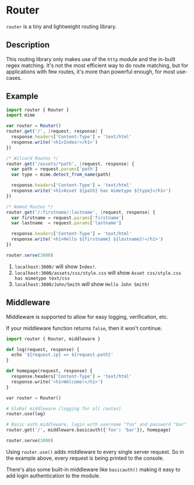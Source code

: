 # Router
`router` is a tiny and lightweight routing library.

## Description
This routing library only makes use of the `http` module and the in-built regex matching.
It's not the most efficient way to do route matching, but for applications with few routes, it's 
more than powerful enough, for most use-cases.

## Example
```javascript
import router { Router }
import mime

var router = Router()
router.get('/', |request, response| {
  response.headers['Content-Type'] = 'text/html'
  response.write('<h1>Index!</h1>')
})

/* Wilcard Routes */
router.get('/assets/*path', |request, response| {
  var path = request.params['path']
  var type = mime.detect_from_name(path)

  response.headers['Content-Type'] = 'text/html'
  response.write('<h1>Asset ${path} has mimetype ${type}</h1>')
})

/* Named Routes */
router.get('/:firstname/:lastname', |request, response| {
  var firstname = request.params['firstname']
  var lastname  = request.params['lastname']

  response.headers['Content-Type'] = 'text/html'
  response.write('<h1>Hello ${firstname} ${lastname}!</h1>')
})

router.serve(3000)
```

1. `localhost:3000/` will show `Index!`.
3. `localhost:3000/assets/css/style.css` will show `Asset css/style.css has mimetype text/css`
2. `localhost:3000/John/Smith` will show `Hello John Smith!`

## Middleware
Middleware is supported to allow for easy logging, verification, etc.

If your middleware function returns `false`, then it won't continue.
```python
import router { Router, middleware }

def log(request, response) {
  echo '${request.ip} => ${request.path}'
}

def homepage(request, response) {
  response.headers['Content-Type'] = 'text/html'
  response.write('<h1>Welcome!</h1>')
}

var router = Router()

# Global middleware (logging for all routes)
router.use(log)

# Basic auth middleware, login with username "foo" and password "bar"
router.get('/', middleware.basicauth({'foo': 'bar'}), homepage)

router.serve(3000)
```

Using `router.use()` adds middleware to every single server request.
So in the example above, every request is being printed to the console.

There's also some built-in middleware like `basicauth()` making it easy
to add login authentication to the module.
